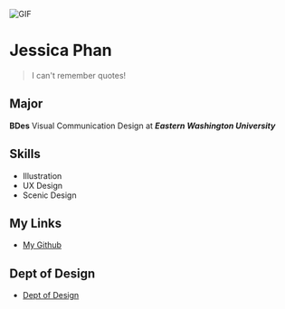 ![GIF](https://media.giphy.com/media/iC8zFnQhMtFHJj6yMH/giphy.gif)

# Jessica Phan

> I can't remember quotes!

## Major
**BDes** Visual Communication Design at ***Eastern Washington University***

## Skills
- Illustration
- UX Design
- Scenic Design 
 
## My Links
* [My Github](https://github.com/jessphan345)

## Dept of Design
- [Dept of Design](https://www.ewu.edu/cstem/design/)